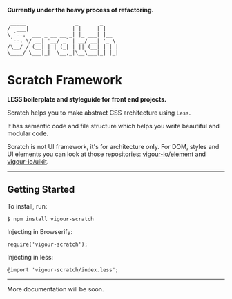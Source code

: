 **Currently under the heavy process of refactoring.**

	 _____                _       _
	/  ___|              | |     | |
	\ `--.  ___ _ __ __ _| |_ ___| |__
	 `--. \/ __| '__/ _` | __/ __| '_ \
	/\__/ / (__| | | (_| | || (__| | | |
	\____/ \___|_|  \__,_|\__\___|_| |_|


Scratch Framework
=============

**LESS boilerplate and styleguide for front end projects.**

Scratch helps you to make abstract CSS architecture using `Less`.

It has semantic code and file structure which helps you write beautiful and modular code.

Scratch is not UI framework, it's for architecture only. For DOM, styles and UI elements you can look at those repositories: [vigour-io/element](https://github.com/vigour-io/element) and [vigour-io/uikit](https://github.com/vigour-io/uikit).

-------------

Getting Started
-------------

To install, run:

	$ npm install vigour-scratch

Injecting in Browserify:

	require('vigour-scratch');

Injecting in less:

	@import 'vigour-scratch/index.less';

-------------

More documentation will be soon.

